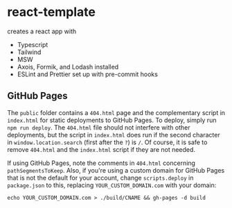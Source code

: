 # react-template

creates a react app with

- Typescript
- Tailwind
- MSW
- Axois, Formik, and Lodash installed
- ESLint and Prettier set up with pre-commit hooks

## GitHub Pages

The `public` folder contains a `404.html` page and the complementary script in `index.html` for static deployments to GitHub Pages. To deploy, simply run `npm run deploy`. The `404.html` file should not interfere with other deployments, but the script in `index.html` does run if the second character in `window.location.search` (first after the `?`) is `/`. Of course, it is safe to remove `404.html` and the `index.html` script if they are not needed.

If using GitHub Pages, note the comments in `404.html` concerning `pathSegmentsToKeep`. Also, if you're using a custom domain for GitHub Pages that is not the default for your account, change `scripts.deploy` in `package.json` to this, replacing `YOUR_CUSTOM_DOMAIN.com` with your domain:

```
echo YOUR_CUSTOM_DOMAIN.com > ./build/CNAME && gh-pages -d build
```

